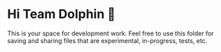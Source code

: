 # Hi Team Dolphin :dolphin:

This is your space for development work. Feel free to use this folder for saving and sharing files that are experimental, in-progress, tests, etc.
